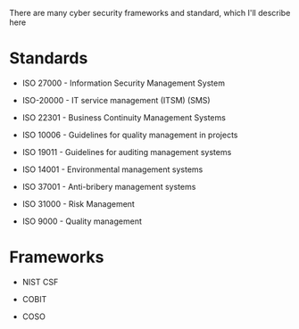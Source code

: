 There are many cyber security frameworks and standard, which I'll describe here

# Standards

- ISO 27000 - Information Security Management System
- ISO-20000 - IT service management (ITSM) (SMS)
- ISO 22301 - Business Continuity Management Systems

- ISO 10006 - Guidelines for quality management in projects
- ISO 19011 - Guidelines for auditing management systems
- ISO 14001 - Environmental management systems

- ISO 37001 - Anti-bribery management systems
- ISO 31000 - Risk Management
- ISO 9000 - Quality management

# Frameworks

- NIST CSF

- COBIT

- COSO
